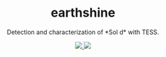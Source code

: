 <h1 align="center">
  earthshine
</h1>
<p align="center">
  Detection and characterization of *Sol d* with TESS.
</p>
<p align="center">
  <a href="https://travis-ci.org/rodluger/earthshine/">
    <img src="https://img.shields.io/travis/rodluger/earthshine/master.svg"/>
  </a>
  <a href="https://github.com/rodluger/earthshine/raw/master-pdf/ms.pdf">
    <img src="https://img.shields.io/badge/read-the_paper-blue.svg?style=flat"/>
  </a>
</p>
